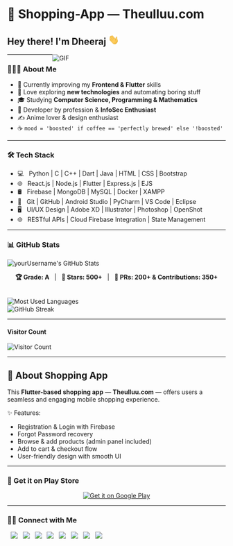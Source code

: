 # 🛒 Shopping-App — Theulluu.com

<h2> Hey there! I'm Dheeraj <img src="https://raw.githubusercontent.com/devSouvik/devSouvik/master/Hi.gif" width="25"></h2>

<img align="right" alt="GIF" src="https://github.com/devSouvik/devSouvik/blob/master/gif4.gif?raw=true" width="400"/>

---

<h3> 👨🏻‍💻 About Me </h3>

- 🔭 Currently improving my **Frontend & Flutter** skills  
- 🤔 Love exploring **new technologies** and automating boring stuff  
- 🎓 Studying **Computer Science, Programming & Mathematics**  
- 💼 Developer by profession & **InfoSec Enthusiast**  
- ✍️ Anime lover & design enthusiast  
- ☕ `mood = 'boosted' if coffee == 'perfectly brewed' else '!boosted'`

---

<h3>🛠 Tech Stack</h3>

- 💻 &nbsp; Python | C | C++ | Dart | Java | HTML | CSS | Bootstrap  
- 🌐 &nbsp; React.js | Node.js | Flutter | Express.js | EJS  
- 🛢 &nbsp; Firebase | MongoDB | MySQL | Docker | XAMPP  
- 🔧 &nbsp; Git | GitHub | Android Studio | PyCharm | VS Code | Eclipse  
- 🖥 &nbsp; UI/UX Design | Adobe XD | Illustrator | Photoshop | OpenShot  
- 🌐 &nbsp; RESTful APIs | Cloud Firebase Integration | State Management  

---

<h3>📊 GitHub Stats</h3>

<img align="center" src="https://github-readme-stats.vercel.app/api?username=yourUsername&include_all_commits=true&count_private=true&show_icons=true&line_height=24&title_color=FF5733&icon_color=4C8BF5&text_color=E5E5E5&bg_color=0,1F1F1F,000000" alt="yourUsername's GitHub Stats" />

<p align="center">
  <b>🏆 Grade: A</b> &nbsp; | &nbsp; <b>🌟 Stars: 500+</b> &nbsp; | &nbsp; <b>🔀 PRs: 200+ & Contributions: 350+</b>
</p>

<br>

<img align="center" src="https://github-readme-stats.vercel.app/api/top-langs/?username=yourUsername&layout=compact&title_color=FF5733&text_color=E5E5E5&bg_color=0,1F1F1F,000000&langs_count=8&hide_border=true&custom_title=Primary%20Languages%20(Flutter%20%26%20Dart)" alt="Most Used Languages" />

<br>

<img align="center" src="https://github-readme-streak-stats.herokuapp.com?user=yourUsername&theme=highcontrast&hide_border=true&ring=FF5733&fire=FF5733&currStreakLabel=4C8BF5" alt="GitHub Streak" />

---

#### **Visitor Count**
![Visitor Count](https://profile-counter.glitch.me/your-username/count.svg)

---

## 📱 About Shopping App
This **Flutter-based shopping app** — **Theulluu.com** — offers users a seamless and engaging mobile shopping experience.  

✨ Features:  
- Registration & Login with Firebase  
- Forgot Password recovery  
- Browse & add products (admin panel included)  
- Add to cart & checkout flow  
- User-friendly design with smooth UI  

---

<h3> 📲 Get it on Play Store </h3>

<p align="center">
  <a href="https://play.google.com/store/apps/details?id=com.theulluu.theulluu&pli=1" target="_blank" rel="noopener noreferrer">
    <img src="https://upload.wikimedia.org/wikipedia/commons/7/78/Google_Play_Store_badge_EN.svg" 
         alt="Get it on Google Play" width="200"/>
  </a>
</p>


---

<h3> 🤝🏻 Connect with Me </h3>

<p align="Row">
&nbsp; <a href="https://profile.indeed.com/?hl=en_IN&co=IN&from=gnav-homepage" target="_blank"><img src="https://img.icons8.com/?size=100&id=0bivoTfGHrML&format=png&color=000000" width="50" /></a> 
&nbsp; <a href="mailto:dheerajchauhan269@gmail.com" target="_blank"><img src="https://img.icons8.com/plasticine/100/000000/gmail.png"  width="50" /></a>
&nbsp; <a href="https://x.com/DheerajSingh637?t=G0grBgmoKteCtT83ks0N-g&s=09" target="_blank"><img src="https://img.icons8.com/plasticine/100/000000/twitter.png" width="50" /></a> 
&nbsp; <a href="https://www.instagram.com/_d_heeraj_chauhan/profilecard/?igsh=cmsyOTVrcmY1dGRm" target="_blank"><img src="https://img.icons8.com/plasticine/100/000000/instagram-new.png" width="50" /></a> 
&nbsp; <a href="https://www.facebook.com/profile.php?id=61562829161039&mibextid=ZbWKwL" target="_blank"><img src="https://img.icons8.com/?size=100&id=118568&format=png&color=000000" width="50" /></a> 
&nbsp; <a href="https://www.youtube.com/@DheerajChauhan-x3e" target="_blank"><img src="https://img.icons8.com/?size=100&id=19318&format=png&color=000000" width="50" /></a> 
&nbsp; <a href="https://t.me/tele12200" target="_blank"><img src="https://img.icons8.com/?size=100&id=5mIvDYZUWDCF&format=png&color=000000" width="50" /></a> 
&nbsp; <a href="https://discord.gg/VxzZBdzP" target="_blank"><img src="https://img.icons8.com/?size=100&id=30998&format=png&color=000000" width="50" /></a> 
</p>
